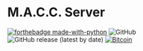 # M.A.C.C. Server
[![forthebadge made-with-python](http://ForTheBadge.com/images/badges/made-with-python.svg)](https://www.python.org/)
![GitHub](https://img.shields.io/github/license/3top1a/M.A.C.C.-server?color=critical&style=for-the-badge)
![GitHub release (latest by date)](https://img.shields.io/github/v/release/3top1a/M.A.C.C.-server?style=for-the-badge)
[![Bitcoin](https://img.shields.io/static/v1?label=Donate&message=BTC&color=critical)](https://www.python.org/)
